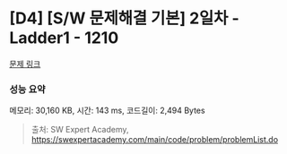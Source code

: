 # [D4] [S/W 문제해결 기본] 2일차 - Ladder1 - 1210 

[문제 링크](https://swexpertacademy.com/main/code/problem/problemDetail.do?contestProbId=AV14ABYKADACFAYh) 

### 성능 요약

메모리: 30,160 KB, 시간: 143 ms, 코드길이: 2,494 Bytes



> 출처: SW Expert Academy, https://swexpertacademy.com/main/code/problem/problemList.do